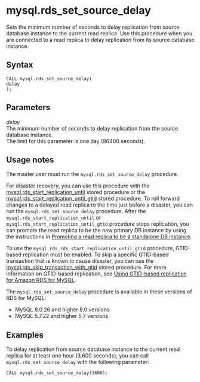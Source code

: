 # mysql\.rds\_set\_source\_delay<a name="mysql_rds_set_source_delay"></a>

Sets the minimum number of seconds to delay replication from source database instance to the current read replica\. Use this procedure when you are connected to a read replica to delay replication from its source database instance\.

## Syntax<a name="mysql_rds_set_source_delay-syntax"></a>

```
CALL mysql.rds_set_source_delay(
delay
);
```

## Parameters<a name="mysql_rds_set_source_delay-parameters"></a>

 *delay*   
The minimum number of seconds to delay replication from the source database instance\.  
The limit for this parameter is one day \(86400 seconds\)\.

## Usage notes<a name="mysql_rds_set_source_delay-usage-notes"></a>

The master user must run the `mysql.rds_set_source_delay` procedure\.

For disaster recovery, you can use this procedure with the [mysql\.rds\_start\_replication\_until](mysql_rds_start_replication_until.md) stored procedure or the [mysql\.rds\_start\_replication\_until\_gtid](mysql_rds_start_replication_until_gtid.md) stored procedure\. To roll forward changes to a delayed read replica to the time just before a disaster, you can run the `mysql.rds_set_source_delay` procedure\. After the `mysql.rds_start_replication_until` or `mysql.rds_start_replication_until_gtid` procedure stops replication, you can promote the read replica to be the new primary DB instance by using the instructions in [Promoting a read replica to be a standalone DB instance](USER_ReadRepl.md#USER_ReadRepl.Promote)\.

To use the `mysql.rds_rds_start_replication_until_gtid` procedure, GTID\-based replication must be enabled\. To skip a specific GTID\-based transaction that is known to cause disaster, you can use the [mysql\.rds\_skip\_transaction\_with\_gtid](mysql_rds_skip_transaction_with_gtid.md) stored procedure\. For more information on GTID\-based replication, see [Using GTID\-based replication for Amazon RDS for MySQL](mysql-replication-gtid.md)\.

The `mysql.rds_set_source_delay` procedure is available in these versions of RDS for MySQL:
+ MySQL 8\.0\.26 and higher 8\.0 versions
+ MySQL 5\.7\.22 and higher 5\.7 versions

## Examples<a name="mysql_rds_set_source_delay-examples"></a>

To delay replication from source database instance to the current read replica for at least one hour \(3,600 seconds\), you can call `mysql.rds_set_source_delay` with the following parameter:

```
CALL mysql.rds_set_source_delay(3600);
```